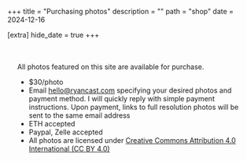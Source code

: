 +++
title = "Purchasing photos"
description = ""
path = "shop"
date = 2024-12-16

[extra]
hide_date = true
+++

<div style="text-align: left; max-width: 600px; margin: 0 auto; padding: 20px; background-color: transparent;">

All photos featured on this site are available for purchase.
 - $30/photo
 - Email [hello@ryancast.com](mailto:hello@ryancast.com) specifying your desired photos and payment method. I will quickly reply with simple payment instructions. Upon payment, links to full resolution photos will be sent to the same email address
 - ETH accepted
 - Paypal, Zelle accepted
 - All photos are licensed under [Creative Commons Attribution 4.0 International (CC BY 4.0)](https://creativecommons.org/licenses/by/4.0/deed.en)

<div>
